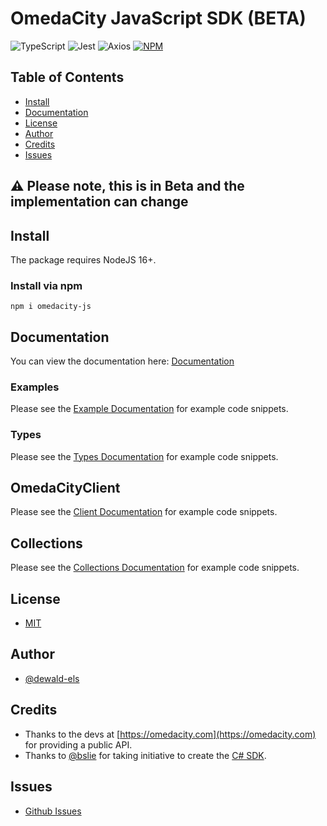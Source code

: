 # OmedaCity JavaScript SDK (BETA)

![TypeScript](https://img.shields.io/badge/TypeScript-007ACC?style=for-the-badge&logo=typescript&logoColor=white) ![Jest](https://img.shields.io/badge/Jest-C21325?style=for-the-badge&logo=jest&logoColor=white) ![Axios](https://img.shields.io/badge/axios-671ddf?&style=for-the-badge&logo=axios&logoColor=white) [![NPM](https://img.shields.io/badge/npm-CB3837?style=for-the-badge&logo=npm&logoColor=white)](https://www.npmjs.com/package/omedacity-js)

## Table of Contents

- [Install](#install)
- [Documentation](#documentation)
- [License](#license)
- [Author](#author)
- [Credits](#credits)
- [Issues](#issues)

## ⚠️ Please note, this is in Beta and the implementation can change

## Install

The package requires NodeJS 16+.

### Install via npm

```shell
npm i omedacity-js
```

## Documentation

You can view the documentation here: [Documentation](./docs/README.md)

### Examples

Please see the [Example Documentation](./docs/examples/README.md) for example code snippets.

### Types

Please see the [Types Documentation](./docs/types/README.md) for example code snippets.

## OmedaCityClient

Please see the [Client Documentation](./docs/client/README.md) for example code snippets.

## Collections

Please see the [Collections Documentation](./docs/collections/README.md) for example code snippets.

## License

- [MIT](./LICENSE.md)

## Author

- [@dewald-els](https://github.com/dewald-els)

## Credits

- Thanks to the devs at [https://omedacity.com](https://omedacity.com) for providing a public API.
- Thanks to [@bslie](https://github.com/bslie) for taking initiative to create the [C# SDK](https://github.com/bslie/OmedaCity).

## Issues

- [Github Issues](https://github.com/dewald-els/omedacity-js/issues)
